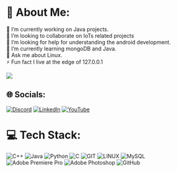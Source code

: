 # 💫 About Me:
🔭 I’m currently working on Java projects.<br>👯 I’m looking to collaborate on IoTs related projects<br>🤝 I’m looking for help for understanding the android development.<br>🌱 I’m currently learning mongoDB and Java.<br>💬 Ask me about Linux.<br>⚡ Fun fact I live at the edge of 127.0.0.1

[![](https://holopin.me/sudosu_bham)](https://holopin.io/@sudosu_bham)
## 🌐 Socials:
[![Discord](https://img.shields.io/badge/Discord-%237289DA.svg?logo=discord&logoColor=white)](https://discord.gg/https://discord.gg/2e33BgDj) [![LinkedIn](https://img.shields.io/badge/LinkedIn-%230077B5.svg?logo=linkedin&logoColor=white)](https://linkedin.com/in/shubham-tiwari-25b74a269) [![YouTube](https://img.shields.io/badge/YouTube-%23FF0000.svg?logo=YouTube&logoColor=white)](https://youtube.com/@moddedgamer3801) 

# 💻 Tech Stack:
![C++](https://img.shields.io/badge/c++-%2300599C.svg?style=for-the-badge&logo=c%2B%2B&logoColor=white) ![Java](https://img.shields.io/badge/java-%23ED8B00.svg?style=for-the-badge&logo=java&logoColor=white) ![Python](https://img.shields.io/badge/python-3670A0?style=for-the-badge&logo=python&logoColor=ffdd54) ![C](https://img.shields.io/badge/c-%2300599C.svg?style=for-the-badge&logo=c&logoColor=white) ![GIT](https://img.shields.io/badge/Git-fc6d26?style=for-the-badge&logo=git&logoColor=white) ![LINUX](https://img.shields.io/badge/Linux-FCC624?style=for-the-badge&logo=linux&logoColor=black) ![MySQL](https://img.shields.io/badge/mysql-%2300f.svg?style=for-the-badge&logo=mysql&logoColor=white) ![Adobe Premiere Pro](https://img.shields.io/badge/Adobe%20Premiere%20Pro-9999FF.svg?style=for-the-badge&logo=Adobe%20Premiere%20Pro&logoColor=white) ![Adobe Photoshop](https://img.shields.io/badge/adobephotoshop-%2331A8FF.svg?style=for-the-badge&logo=adobephotoshop&logoColor=white) ![GitHub](https://img.shields.io/badge/GitHub-%23121011.svg?style=for-the-badge&logo=github&logoColor=white)

<!-- Proudly created with GPRM ( https://gprm.itsvg.in ) -->
